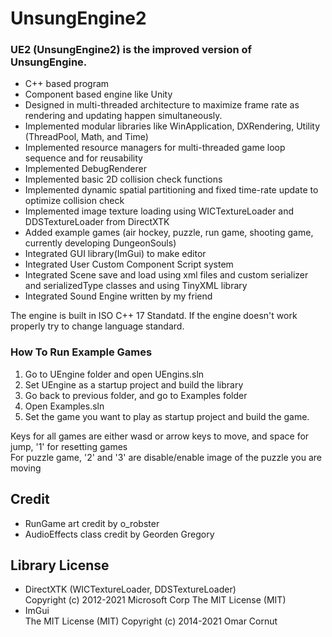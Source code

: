 # UnsungEngine2

### UE2 (UnsungEngine2) is the improved version of UnsungEngine.
- C++ based program
- Component based engine like Unity
- Designed in multi-threaded architecture to maximize frame rate as rendering and updating happen simultaneously.
- Implemented modular libraries like WinApplication, DXRendering, Utility (ThreadPool, Math, and Time)
- Implemented resource managers for multi-threaded game loop sequence and for reusability
- Implemented DebugRenderer
- Implemented basic 2D collision check functions
- Implemented dynamic spatial partitioning and fixed time-rate update to optimize collision check
- Implemented image texture loading using WICTextureLoader and DDSTextureLoader from DirectXTK
- Added example games (air hockey, puzzle, run game, shooting game, currently developing DungeonSouls)
- Integrated GUI library(ImGui) to make editor
- Integrated User Custom Component Script system
- Integrated Scene save and load using xml files and custom serializer and serializedType classes and using TinyXML library
- Integrated Sound Engine written by my friend

The engine is built in ISO C++ 17 Standatd. If the engine doesn't work properly try to change language standard.

### How To Run Example Games
1. Go to UEngine folder and open UEngins.sln
2. Set UEngine as a startup project and build the library
3. Go back to previous folder, and go to Examples folder
4. Open Examples.sln
5. Set the game you want to play as startup project and build the game.

Keys for all games are either wasd or arrow keys to move, and space for jump, '1' for resetting games
<br />For puzzle game, '2' and '3' are disable/enable image of the puzzle you are moving

## Credit
- RunGame art credit by o_robster
- AudioEffects class credit by Georden Gregory

## Library License
- DirectXTK (WICTextureLoader, DDSTextureLoader)<br/>Copyright (c) 2012-2021 Microsoft Corp
  The MIT License (MIT)
- ImGui<br/>The MIT License (MIT)
  Copyright (c) 2014-2021 Omar Cornut
